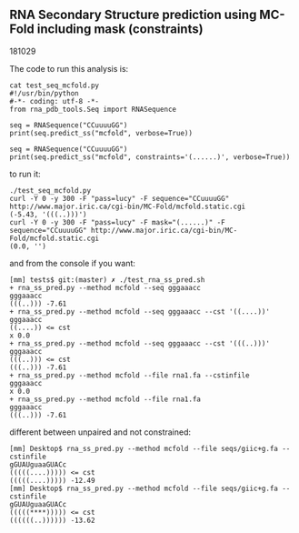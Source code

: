RNA Secondary Structure prediction using MC-Fold including mask (constraints)
-------------------------------------------------------------------------------

181029

The code to run this analysis is:

    cat test_seq_mcfold.py
    #!/usr/bin/python
    #-*- coding: utf-8 -*-
    from rna_pdb_tools.Seq import RNASequence

    seq = RNASequence("CCuuuuGG")
    print(seq.predict_ss("mcfold", verbose=True))

    seq = RNASequence("CCuuuuGG")
    print(seq.predict_ss("mcfold", constraints='(......)', verbose=True))

to run it:

    ./test_seq_mcfold.py
    curl -Y 0 -y 300 -F "pass=lucy" -F sequence="CCuuuuGG" http://www.major.iric.ca/cgi-bin/MC-Fold/mcfold.static.cgi
    (-5.43, '(((..)))')
    curl -Y 0 -y 300 -F "pass=lucy" -F mask="(......)" -F sequence="CCuuuuGG" http://www.major.iric.ca/cgi-bin/MC-Fold/mcfold.static.cgi
    (0.0, '')

and from the console if you want:

    [mm] tests$ git:(master) ✗ ./test_rna_ss_pred.sh
    + rna_ss_pred.py --method mcfold --seq gggaaacc
    gggaaacc
    (((..))) -7.61
    + rna_ss_pred.py --method mcfold --seq gggaaacc --cst '((....))'
    gggaaacc
    ((....)) <= cst
    x 0.0
    + rna_ss_pred.py --method mcfold --seq gggaaacc --cst '(((..)))'
    gggaaacc
    (((..))) <= cst
    (((..))) -7.61
    + rna_ss_pred.py --method mcfold --file rna1.fa --cstinfile
    gggaaacc
    x 0.0
    + rna_ss_pred.py --method mcfold --file rna1.fa
    gggaaacc
    (((..))) -7.61

different between unpaired and not constrained:

    [mm] Desktop$ rna_ss_pred.py --method mcfold --file seqs/giic+g.fa --cstinfile
    gGUAUguaaGUACc
    (((((....))))) <= cst
    (((((....))))) -12.49
    [mm] Desktop$ rna_ss_pred.py --method mcfold --file seqs/giic+g.fa --cstinfile
    gGUAUguaaGUACc
    (((((****))))) <= cst
    ((((((..)))))) -13.62
